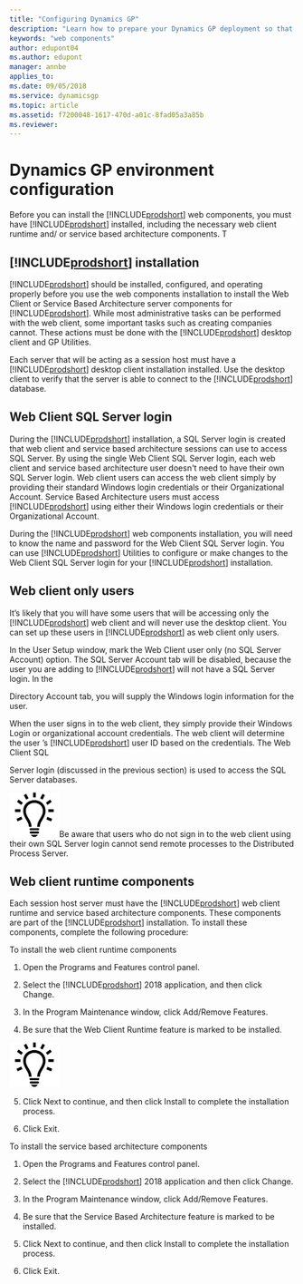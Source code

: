 ```yaml
---
title: "Configuring Dynamics GP"
description: "Learn how to prepare your Dynamics GP deployment so that you can install the web components."
keywords: "web components"
author: edupont04
ms.author: edupont
manager: annbe
applies_to: 
ms.date: 09/05/2018
ms.service: dynamicsgp
ms.topic: article
ms.assetid: f7200048-1617-470d-a01c-8fad05a3a85b
ms.reviewer: 
---
```


# Dynamics GP environment configuration

Before you can install the [!INCLUDE[prodshort](../includes/prodshort.md)] web components, you must have [!INCLUDE[prodshort](../includes/prodshort.md)] installed, including the necessary web client runtime and/ or service based architecture components. T

## [!INCLUDE[prodshort](../includes/prodshort.md)] installation

[!INCLUDE[prodshort](../includes/prodshort.md)] should be installed, configured, and operating properly before you use the web components installation to install the Web Client or Service Based Architecture server components for [!INCLUDE[prodshort](../includes/prodshort.md)]. While most administrative tasks can be performed with the web client, some important tasks such as creating companies cannot. These actions must be done with the [!INCLUDE[prodshort](../includes/prodshort.md)] desktop client and GP Utilities.

Each server that will be acting as a session host must have a [!INCLUDE[prodshort](../includes/prodshort.md)] desktop client installation installed. Use the desktop client to verify that the server is able to connect to the [!INCLUDE[prodshort](../includes/prodshort.md)] database.

## Web Client SQL Server login

During the [!INCLUDE[prodshort](../includes/prodshort.md)] installation, a SQL Server login is created that web client and service based architecture sessions can use to access SQL Server. By using the single Web Client SQL Server login, each web client and service based architecture user doesn't need to have their own SQL Server login. Web client users can access the web client simply by providing their standard Windows login credentials or their Organizational Account. Service Based Architecture users must access [!INCLUDE[prodshort](../includes/prodshort.md)] using either their Windows login credentials or their Organizational Account.

During the [!INCLUDE[prodshort](../includes/prodshort.md)] web components installation, you will need to know the name and password for the Web Client SQL Server login. You can use [!INCLUDE[prodshort](../includes/prodshort.md)] Utilities to configure or make changes to the Web Client SQL Server login for your [!INCLUDE[prodshort](../includes/prodshort.md)] installation.

## Web client only users

It’s likely that you will have some users that will be accessing only the [!INCLUDE[prodshort](../includes/prodshort.md)] web client and will never use the desktop client. You can set up these users in [!INCLUDE[prodshort](../includes/prodshort.md)] as web client only users.

In the User Setup window, mark the Web Client user only (no SQL Server Account) option. The SQL Server Account tab will be disabled, because the user you are adding to [!INCLUDE[prodshort](../includes/prodshort.md)] will not have a SQL Server login. In the

Directory Account tab, you will supply the Windows login information for the user.

When the user signs in to the web client, they simply provide their Windows Login or organizational account credentials. The web client will determine the user ’s [!INCLUDE[prodshort](../includes/prodshort.md)] user ID based on the credentials. The Web Client SQL

Server login (discussed in the previous section) is used to access the SQL Server databases.

![displays a lightbulb to indication tips and tricks.](media/lightbulb.png "Lightbulb symbol")Be aware that users who do not sign in to the web client using their own SQL Server login cannot send remote processes to the Distributed Process Server.  

## Web client runtime components

Each session host server must have the [!INCLUDE[prodshort](../includes/prodshort.md)] web client runtime and service based architecture components. These components are part of the [!INCLUDE[prodshort](../includes/prodshort.md)] installation. To install these components, complete the following procedure:

To install the web client runtime components

1. Open the Programs and Features control panel.

2. Select the [!INCLUDE[prodshort](../includes/prodshort.md)] 2018 application, and then click Change.

3. In the Program Maintenance window, click Add/Remove Features.

4. Be sure that the Web Client Runtime feature is marked to be installed.

![displays a lightbulb to indication tips and tricks.](media/lightbulb.png "Lightbulb symbol")  

5. Click Next to continue, and then click Install to complete the installation process.

6. Click Exit.

To install the service based architecture components

1. Open the Programs and Features control panel.

2. Select the [!INCLUDE[prodshort](../includes/prodshort.md)] 2018 application and then click Change.

3. In the Program Maintenance window, click Add/Remove Features.

4. Be sure that the Service Based Architecture feature is marked to be installed.

5. Click Next to continue, and then click Install to complete the installation process.

6. Click Exit.
